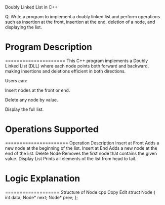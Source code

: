 Doubly Linked List in C++

Q. Write a program to implement a doubly linked list and perform operations such as insertion at the front, insertion at the end, deletion of a node, and displaying the list.



# Program Description
=====================
This C++ program implements a Doubly Linked List (DLL) where each node points both forward and backward, making insertions and deletions efficient in both directions.

Users can:

Insert nodes at the front or end.

Delete any node by value.

Display the full list.



# Operations Supported
======================
Operation	Description
Insert at Front	Adds a new node at the beginning of the list.
Insert at End	Adds a new node at the end of the list.
Delete Node	Removes the first node that contains the given value.
Display List	Prints all elements of the list from head to tail.



# Logic Explanation
===================
Structure of Node
cpp
Copy
Edit
struct Node {
    int data;
    Node* next;
    Node* prev;
};
